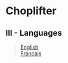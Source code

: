 # Choplifter
  
## III - Languages  
  
> [English](https://github.com/MOERUYONAKI/Choplifter/tree/main/docs/readme-en.md)  
> [Français](https://github.com/MOERUYONAKI/Choplifter/tree/main/docs/readme-fr.md)  
  